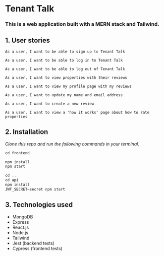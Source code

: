 # Tenant Talk

### This is a web application built with a MERN stack and Tailwind.

## 1. User stories

```
As a user, I want to be able to sign up to Tenant Talk

As a user, I want to be able to log in to Tenant Talk

As a user, I want to be able to log out of Tenant Talk

As a user, I want to view properties with their reviews

As a user, I want to view my profile page with my reviews

As a user, I want to update my name and email address

As a user, I want to create a new review

As a user, I want to view a 'how it works' page about how to rate properties

```

## 2. Installation

_Clone this repo and run the following commands in your terminal._

```javascript
cd frontend

npm install
npm start

cd ..
cd api
npm install
JWT_SECRET=secret npm start
```

## 3. Technologies used

- MongoDB
- Express
- React.js
- Node.js
- Tailwind
- Jest (backend tests)
- Cypress (frontend tests)
